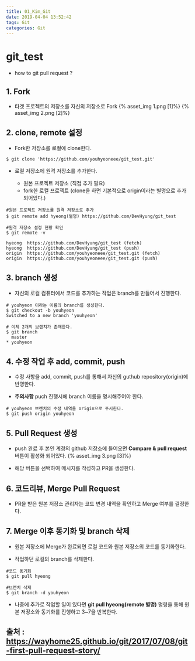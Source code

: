 ```yaml
---
title: 01_Kim_Git
date: 2019-04-04 13:52:42
tags: Git
categories: Git
---
```

# git_test

+ how to git pull request ? 

## 1. Fork

+ 타겟 프로젝트의 저장소를 자신의 저장소로 Fork
{% asset_img 1.png [1]%}
{% asset_img 2.png [2]%}

## 2. clone, remote 설정

+ Fork한 저장소를 로컬에 clone한다.
```
$ git clone 'https://github.com/youhyeoneee/git_test.git'
```

+ 로컬 저장소에 원격 저장소를 추가한다. 

	- 원본 프로젝트 저장소 (직접 추가 필요)
	- fork한 로컬 프로젝트 (clone을 하면 기본적으로 origin이라는 별명으로 추가되어있다.)

```
#원본 프로젝트 저장소를 원격 저장소로 추가
$ git remote add hyeong(별명) https://github.com/DevHyung/git_test

#원격 저장소 설정 현황 확인 
$ git remote -v

hyeong  https://github.com/DevHyung/git_test (fetch)
hyeong  https://github.com/DevHyung/git_test (push)
origin  https://github.com/youhyeoneee/git_test.git (fetch)
origin  https://github.com/youhyeoneee/git_test.git (push)

```

## 3. branch 생성 

+ 자신의 로컬 컴퓨터에서 코드를 추가하는 작업은 branch를 만들어서 진행한다.

```
# youhyeon 이라는 이름의 branch를 생성한다.
$ git checkout -b youhyeon
Switched to a new branch 'youhyeon'

# 이제 2개의 브랜치가 존재한다. 
$ git branch
  master
* youhyeon

```

## 4. 수정 작업 후 add, commit, push

+ 수정 사항을 add, commit, push를 통해서 자신의 guthub repository(origin)에 반영한다.

+ **주의사항** puch 진행시에 branch 이름을 명시해주어야 한다.
```
# youhyeon 브랜치의 수정 내역을 origin으로 푸시한다.
$ git push origin youhyeon
``` 

## 5. Pull Request 생성

+ push 완료 후 본인 계정의 github 저장소에 들어오면 **Compare & pull request** 버튼이 활성화 되어있다.
{% asset_img 3.png [3]%}

+ 해당 버튼을 선택하여 메시지를 작성하고 PR을 생성한다. 

## 6. 코드리뷰, Merge Pull Request

+ PR을 받은 원본 저장소 관리자는 코드 변경 내역을 확인하고 Merge 여부를 결정한다.

## 7. Merge 이후 동기화 및 branch 삭제

+ 원본 저장소에 Merge가 완료되면 로컬 코드와 원본 저장소의 코드를 동기화한다. 

+ 작업하던 로컬의 branch를 삭제한다. 

```
#코드 동기화
$ git pull hyeong

#브랜치 삭제 
$ git branch -d youhyeon
```
+ 나중에 추가로 작업할 일이 있다면 **git pull hyeong(remote 별명)** 명령을 통해 
  원본 저장소와 동기화를 진행하고 3~7을 반복한다. 


## 출처 : https://wayhome25.github.io/git/2017/07/08/git-first-pull-request-story/